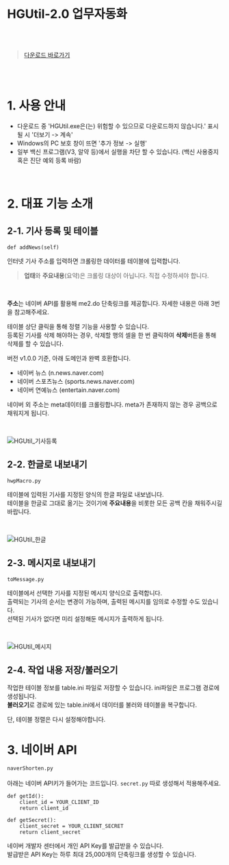 # HGUtil-2.0 업무자동화

<br>
<br>

> [다운로드 바로가기](https://github.com/memoday/HGUtil-2.0/releases)

<br>
<br>

<h1> 1. 사용 안내</h1>

- 다운로드 중 'HGUtil.exe은(는) 위험할 수 있으므로 다운로드하지 않습니다.' 표시될 시 '더보기 -> 계속'
- Windows의 PC 보호 창이 뜨면 '추가 정보 -> 실행'
- 일부 백신 프로그램(V3, 알약 등)에서 실행을 차단 할 수 있습니다. (백신 사용중지 혹은 진단 예외 등록 바람)
<br>

<h1> 2. 대표 기능 소개</h1>

<h2> 2-1. 기사 등록 및 테이블 </h2>

```def addNews(self)```

인터넷 기사 주소를 입력하면 크롤링한 데이터를 테이블에 입력합니다.
<br>
> **업태**와 **주요내용**(요약)은 크롤링 대상이 아닙니다. 직접 수정하셔야 합니다.
<br>

**주소**는 네이버 API를 활용해 me2.do 단축링크를 제공합니다. 자세한 내용은 아래 3번을 참고해주세요.
<br>

테이블 상단 클릭을 통해 정렬 기능을 사용할 수 있습니다.
<br>
등록된 기사를 삭제 해야하는 경우, 삭제할 행의 셀을 한 번 클릭하여 **삭제**버튼을 통해 삭제를 할 수 있습니다.
<br>

버전 v1.0.0 기준, 아래 도메인과 완벽 호환합니다.

- 네이버 뉴스 (n.news.naver.com)
- 네이버 스포츠뉴스 (sports.news.naver.com)
- 네이버 연예뉴스 (entertain.naver.com)

네이버 외 주소는 meta데이터를 크롤링합니다. meta가 존재하지 않는 경우 공백으로 채워지게 됩니다.

<br>

![HGUtil_기사등록](https://user-images.githubusercontent.com/74040890/220837501-e6e20a6a-8a27-43dc-9d1d-a85a5140427c.gif)


<h2> 2-2. 한글로 내보내기 </h2>

```hwpMacro.py```

테이블에 입력된 기사를 지정된 양식의 한글 파일로 내보냅니다.
<br>
테이블을 한글로 그대로 옮기는 것이기에  **주요내용**을 비롯한 모든 공백 칸을 채워주시길 바랍니다.
<br>



<br>

![HGUtil_한글](https://user-images.githubusercontent.com/74040890/220838770-96f79a83-343e-4311-bb47-3a75d3175f4e.gif)


<h2> 2-3. 메시지로 내보내기 </h2>

```toMessage.py```

테이블에서 선택한 기사를 지정된 메시지 양식으로 출력합니다.
<br>
출력되는 기사의 순서는 변경이 가능하며, 출력된 메시지를 임의로 수정할 수도 있습니다.
<br>
선택된 기사가 없다면 미리 설정해둔 메시지가 출력하게 됩니다.

<br>

![HGUtil_메시지](https://user-images.githubusercontent.com/74040890/220840102-7cf2134a-c964-43a0-8f71-625b6a7f9420.gif)


<h2> 2-4. 작업 내용 저장/불러오기 </h2>

작업한 테이블 정보를 table.ini 파일로 저장할 수 있습니다. ini파일은 프로그램 경로에 생성됩니다.
<br>
**불러오기**로 경로에 있는 table.ini에서 데이터를 불러와  테이블을 복구합니다.
<br>

단, 테이블 정렬은 다시 설정해야합니다.
<br>

<h1>3. 네이버 API </h1>

```naverShorten.py```
<br><br>
아래는 네이버 API키가 들어가는 코드입니다. ```secret.py``` 따로 생성해서 적용해주세요.

```
def getId():
    client_id = YOUR_CLIENT_ID
    return client_id

def getSecret():
    client_secret = YOUR_CLIENT_SECRET
    return client_secret
```

네이버 개발자 센터에서 개인 API Key를 발급받을 수 있습니다.
<br>
발급받은 API Key는 하루 최대 25,000개의 단축링크를 생성할 수 있습니다.
<br>



